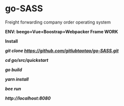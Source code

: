 # go-SASS
Freight forwarding company order operating system

**ENV: beego+Vue+Boostrap+Webpacker Frame WORK**

**Install**

***git clone https://github.com/gitlubtaotao/go-SASS.git***

***cd go/src/quickstart***

***go build***

***yarn install***

***bee run***

***http://localhost:8080***
